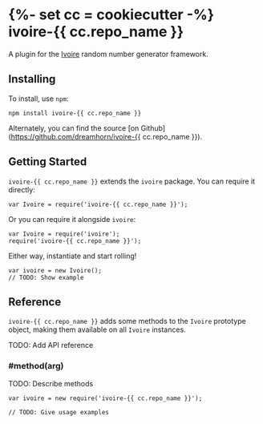 {%- set cc = cookiecutter -%}
ivoire-{{ cc.repo_name }}
===================================

A plugin for the [Ivoire](https://www.npmjs.com/package/ivoire) random number
generator framework.


Installing
----------

To install, use `npm`:

```
npm install ivoire-{{ cc.repo_name }}
```

Alternately, you can find the source [on Github](https://github.com/dreamhorn/ivoire-{{ cc.repo_name }}).


Getting Started
---------------

`ivoire-{{ cc.repo_name }}` extends the `ivoire` package. You can require it directly:

```
var Ivoire = require('ivoire-{{ cc.repo_name }}');
```

Or you can require it alongside `ivoire`:

```
var Ivoire = require('ivoire');
require('ivoire-{{ cc.repo_name }}');
```

Either way, instantiate and start rolling!

```
var ivoire = new Ivoire();
// TODO: Show example
```


Reference
---------

`ivoire-{{ cc.repo_name }}` adds some methods to the `Ivoire` prototype object, making them
available on all `Ivoire` instances.

TODO: Add API reference

### #method(arg)

TODO: Describe methods

```
var ivoire = new require('ivoire-{{ cc.repo_name }}');

// TODO: Give usage examples
```
